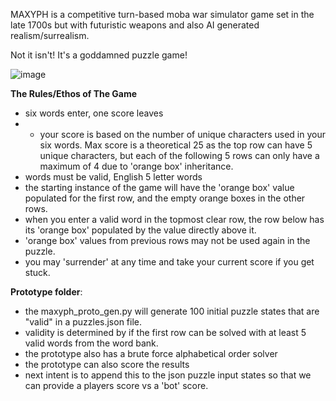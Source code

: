 MAXYPH is a competitive turn-based moba war simulator game set in the late 1700s but with futuristic weapons and also AI generated realism/surrealism.

Not it isn't!  It's a goddamned puzzle game!

![image](https://github.com/Nhawdge/maxyph/assets/32605887/be723b2a-55e7-44d7-90cb-5dea5972bff3)


**The Rules/Ethos of The Game**
- six words enter, one score leaves
- - your score is based on the number of unique characters used in your six words.  Max score is a theoretical 25 as the top row can have 5 unique characters, but each of the following 5 rows can only have a maximum of 4 due to 'orange box' inheritance.
- words must be valid, English 5 letter words
- the starting instance of the game will have the 'orange box' value populated for the first row, and the empty orange boxes in the other rows.
- when you enter a valid word in the topmost clear row, the row below has its 'orange box' populated by the value directly above it.
- 'orange box' values from previous rows may not be used again in the puzzle.
- you may 'surrender' at any time and take your current score if you get stuck.



**Prototype folder**:
- the maxyph_proto_gen.py will generate 100 initial puzzle states that are "valid" in a puzzles.json file.
- validity is determined by if the first row can be solved with at least 5 valid words from the word bank.
- the prototype also has a brute force alphabetical order solver
- the prototype can also score the results
- next intent is to append this to the json puzzle input states so that we can provide a players score vs a 'bot' score.





